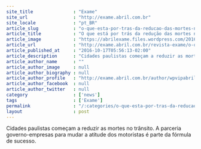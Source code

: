 ```yaml
---
site_title               : "Exame"
site_url                 : "http://exame.abril.com.br"
site_locale              : "pt_BR"
article_slug             : "o-que-esta-por-tras-da-reducao-das-mortes-no-transito-de-sp"
article_title            : "O que está por trás da redução das mortes no trânsito de SP"
article_image            : "https://abrilexame.files.wordpress.com/2016/10/size_960_16_9_sao-carlos-acidente-de-transito.jpg?quality=70&strip=all&w=960"
article_url              : "http://exame.abril.com.br/revista-exame/o-que-esta-por-tras-da-reducao-das-mortes-no-transito-de-sp/"
article_published_at     : "2016-10-17T05:56:13-02:00"
article_description      : "Cidades paulistas começam a reduzir as mortes no trânsito. A parceria governo-empresas para mudar a atitude dos motoristas é parte da fórmula de sucesso."
article_author_name      : ""
article_author_image     : null
article_author_biography : null
article_author_profile   : "http://exame.abril.com.br/author/wpvipabril/"
article_author_facebook  : null
article_author_twitter   : null
category                 : ['news']
tags                     : ['Exame']
permalink                : "/:categories/o-que-esta-por-tras-da-reducao-das-mortes-no-transito-de-sp/"
layout                   : post
---
```


Cidades paulistas começam a reduzir as mortes no trânsito. A parceria governo-empresas para mudar a atitude dos motoristas é parte da fórmula de sucesso.
